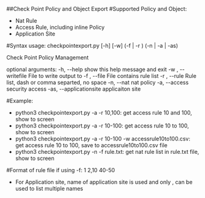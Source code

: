 ##Check Point Policy and Object Export
#Supported Policy and Object:
- Nat Rule
- Access Rule, including inline Policy
- Application Site

#Syntax
usage: checkpointexport.py [-h] [-w] (-f  | -r ) (-n | -a | -as)

Check Point Policy Management

optional arguments:
  -h, --help                show this help message and exit
  -w , --writefile          File to write output to
  -f , --file               File contains rule list
  -r , --rule               Rule list, dash or comma separted, no space
  -n, --nat                 nat policy
  -a, --access              security access
  -as, --applicationsite    applicaiton site

#Example:
- python3 checkpointexport.py -a -r 10,100: get access rule 10 and 100, show to screen
- python3 checkpointexport.py -a -r 10-100: get access rule 10 to 100, show to screen
- python3 checkpointexport.py -a -r 10-100 -w accessrule10to100.csv: get access rule 10 to 100, save to accessrule10to100.csv file
- python3 checkpointexport.py -n -f rule.txt: get nat rule list in rule.txt file, show to screen

#Format of rule file if using -f:
1
2,10
40-50
- For Application site, name of application site is used and only , can be used to list multiple names



